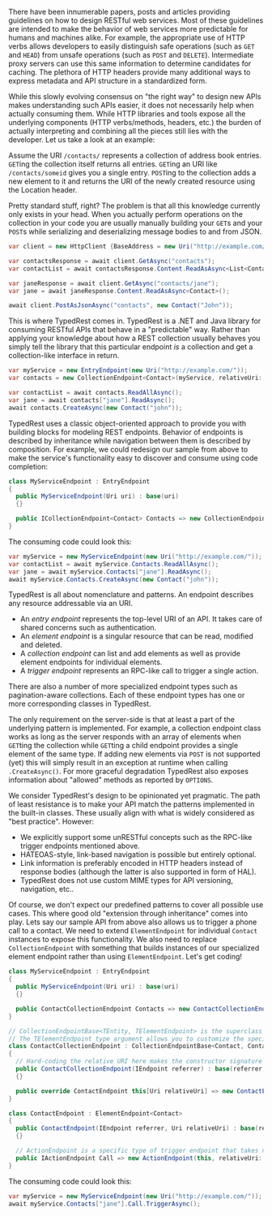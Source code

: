 There have been innumerable papers, posts and articles providing guidelines on how to design RESTful web services. Most of these guidelines are intended to make the behavior of web services more predictable for humans and machines alike. For example, the appropriate use of HTTP verbs allows developers to easily distinguish safe operations (such as `GET` and `HEAD`) from unsafe operations (such as `POST` and `DELETE`). Intermediate proxy servers can use this same information to determine candidates for caching. The plethora of HTTP headers provide many additional ways to express metadata and API structure in a standardized form.

While this slowly evolving consensus on "the right way" to design new APIs makes understanding such APIs easier, it does not necessarily help when actually consuming them. While HTTP libraries and tools expose all the underlying components (HTTP verbs/methods, headers, etc.) the burden of actually interpreting and combining all the pieces still lies with the developer. Let us take a look at an example:

Assume the URI `/contacts/` represents a collection of address book entries. `GET`ing the collection itself returns all entries. `GET`ing an URI like `/contacts/someid` gives you a single entry. `POST`ing to the collection adds a new element to it and returns the URI of the newly created resource using the Location header.

Pretty standard stuff, right? The problem is that all this knowledge currently only exists in your head. When you actually perform operations on the collection in your code you are usually manually building your `GET`s and your `POST`s while serializing and deserializing message bodies to and from JSON.

```csharp
var client = new HttpClient {BaseAddress = new Uri("http://example.com/")};

var contactsResponse = await client.GetAsync("contacts");
var contactList = await contactsResponse.Content.ReadAsAsync<List<Contact>>();

var janeResponse = await client.GetAsync("contacts/jane");
var jane = await janeResponse.Content.ReadAsAsync<Contact>();

await client.PostAsJsonAsync("contacts", new Contact("John"));
```

This is where TypedRest comes in. TypedRest is a .NET and Java library for consuming RESTful APIs that behave in a "predictable" way. Rather than applying your knowledge about how a REST collection usually behaves you simply tell the library that this particular endpoint *is* a collection and get a collection-like interface in return.

```csharp
var myService = new EntryEndpoint(new Uri("http://example.com/"));
var contacts = new CollectionEndpoint<Contact>(myService, relativeUri: "contacts");

var contactList = await contacts.ReadAllAsync();
var jane = await contacts["jane"].ReadAsync();
await contacts.CreateAsync(new Contact("john"));
```

TypedRest uses a classic object-oriented approach to provide you with building blocks for modeling REST endpoints. Behavior of endpoints is described by inheritance while navigation between them is described by composition. For example, we could redesign our sample from above to make the service's functionality easy to discover and consume using code completion:

```csharp
class MyServiceEndpoint : EntryEndpoint
{
  public MyServiceEndpoint(Uri uri) : base(uri)
  {}

  public ICollectionEndpoint<Contact> Contacts => new CollectionEndpoint<Contact>(this, relativeUri: "contacts");
}
```

The consuming code could look this:

```csharp
var myService = new MyServiceEndpoint(new Uri("http://example.com/"));
var contactList = await myService.Contacts.ReadAllAsync();
var jane = await myService.Contacts["jane"].ReadAsync();
await myService.Contacts.CreateAsync(new Contact("john"));
```

TypedRest is all about nomenclature and patterns. An endpoint describes any resource addressable via an URI.

- An *entry endpoint* represents the top-level URI of an API. It takes care of shared concerns such as authentication.
- An *element endpoint* is a singular resource that can be read, modified and deleted.
- A *collection endpoint* can list and add elements as well as provide element endpoints for individual elements.
- A *trigger endpoint* represents an RPC-like call to trigger a single action.

There are also a number of more specialized endpoint types such as pagination-aware collections. Each of these endpoint types has one or more corresponding classes in TypedRest. 

The only requirement on the server-side is that at least a part of the underlying pattern is implemented. For example, a collection endpoint class works as long as the server responds with an array of elements when `GET`ting the collection while `GET`ting a child endpoint provides a single element of the same type. If adding new elements via `POST` is not supported (yet) this will simply result in an exception at runtime when calling `.CreateAsync()`. For more graceful degradation TypedRest also exposes information about "allowed" methods as reported by `OPTIONS`.

We consider TypedRest's design to be opinionated yet pragmatic. The path of least resistance is to make your API match the patterns implemented in the built-in classes. These usually align with what is widely considered as "best practice". However:

- We explicitly support some unRESTful concepts such as the RPC-like trigger endpoints mentioned above.
- HATEOAS-style, link-based navigation is possible but entirely optional.
- Link information is preferably encoded in HTTP headers instead of response bodies (although the latter is also supported in form of HAL).
- TypedRest does not use custom MIME types for API versioning, navigation, etc..

Of course, we don't expect our predefined patterns to cover all possible use cases. This where good old "extension through inheritance" comes into play. Lets say our sample API from above also allows us to trigger a phone call to a contact. We need to extend `ElementEndpoint` for individual `Contact` instances to expose this functionality. We also need to replace `CollectionEndpoint` with something that builds instances of our specialized element endpoint rather than using `ElementEndpoint`. Let's get coding!

```csharp
class MyServiceEndpoint : EntryEndpoint
{
  public MyServiceEndpoint(Uri uri) : base(uri)
  {}

  public ContactCollectionEndpoint Contacts => new ContactCollectionEndpoint(this);
}

// CollectionEndpointBase<TEntity, TElementEndpoint> is the superclass of CollectionEndpoint<TEntity>.
// The TElementEndpoint type argument allows you to customize the specific type of element endpoint it creates.
class ContactCollectionEndpoint : CollectionEndpointBase<Contact, ContactEndpoint>
{
  // Hard-coding the relative URI here makes the constructor signature nicer
  public ContactCollectionEndpoint(IEndpoint referrer) : base(referrer, relativeUri: "contacts")
  {}

  public override ContactEndpoint this[Uri relativeUri] => new ContactEndpoint(this, relativeUri);
}

class ContactEndpoint : ElementEndpoint<Contact>
{
  public ContactEndpoint(IEndpoint referrer, Uri relativeUri) : base(referrer, relativeUri)
  {}

  // ActionEndpoint is a specific type of trigger endpoint that takes no input and provides no output
  public IActionEndpoint Call => new ActionEndpoint(this, relativeUri: "call");
}
```

The consuming code could look this:

```csharp
var myService = new MyServiceEndpoint(new Uri("http://example.com/"));
await myService.Contacts["jane"].Call.TriggerAsync();
```
